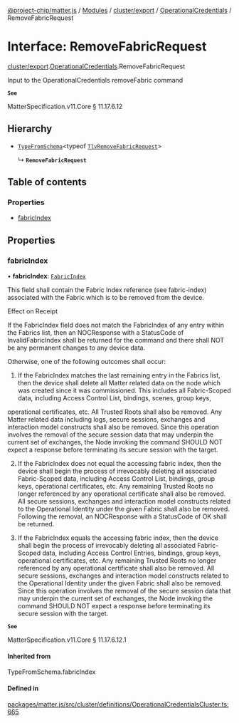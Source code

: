 [@project-chip/matter.js](../README.md) / [Modules](../modules.md) / [cluster/export](../modules/cluster_export.md) / [OperationalCredentials](../modules/cluster_export.OperationalCredentials.md) / RemoveFabricRequest

# Interface: RemoveFabricRequest

[cluster/export](../modules/cluster_export.md).[OperationalCredentials](../modules/cluster_export.OperationalCredentials.md).RemoveFabricRequest

Input to the OperationalCredentials removeFabric command

**`See`**

MatterSpecification.v11.Core § 11.17.6.12

## Hierarchy

- [`TypeFromSchema`](../modules/tlv_export.md#typefromschema)\<typeof [`TlvRemoveFabricRequest`](../modules/cluster_export.OperationalCredentials.md#tlvremovefabricrequest)\>

  ↳ **`RemoveFabricRequest`**

## Table of contents

### Properties

- [fabricIndex](cluster_export.OperationalCredentials.RemoveFabricRequest.md#fabricindex)

## Properties

### fabricIndex

• **fabricIndex**: [`FabricIndex`](../modules/datatype_export.md#fabricindex)

This field shall contain the Fabric Index reference (see fabric-index) associated with the Fabric which is
to be removed from the device.

Effect on Receipt

If the FabricIndex field does not match the FabricIndex of any entry within the Fabrics list, then an
NOCResponse with a StatusCode of InvalidFabricIndex shall be returned for the command and there shall NOT be
any permanent changes to any device data.

Otherwise, one of the following outcomes shall occur:

  1. If the FabricIndex matches the last remaining entry in the Fabrics list, then the device shall delete
     all Matter related data on the node which was created since it was commissioned. This includes all
     Fabric-Scoped data, including Access Control List, bindings, scenes, group keys,

operational certificates, etc. All Trusted Roots shall also be removed. Any Matter related data including
logs, secure sessions, exchanges and interaction model constructs shall also be removed. Since this
operation involves the removal of the secure session data that may underpin the current set of exchanges,
the Node invoking the command SHOULD NOT expect a response before terminating its secure session with the
target.

2. If the FabricIndex does not equal the accessing fabric index, then the device shall begin the process of
irrevocably deleting all associated Fabric-Scoped data, including Access Control List, bindings, group keys,
operational certificates, etc. Any remaining Trusted Roots no longer referenced by any operational
certificate shall also be removed. All secure sessions, exchanges and interaction model constructs related
to the Operational Identity under the given Fabric shall also be removed. Following the removal, an
NOCResponse with a StatusCode of OK shall be returned.

3. If the FabricIndex equals the accessing fabric index, then the device shall begin the process of
irrevocably deleting all associated Fabric-Scoped data, including Access Control Entries, bindings, group
keys, operational certificates, etc. Any remaining Trusted Roots no longer referenced by any operational
certificate shall also be removed. All secure sessions, exchanges and interaction model constructs related
to the Operational Identity under the given Fabric shall also be removed. Since this operation involves the
removal of the secure session data that may underpin the current set of exchanges, the Node invoking the
command SHOULD NOT expect a response before terminating its secure session with the target.

**`See`**

MatterSpecification.v11.Core § 11.17.6.12.1

#### Inherited from

TypeFromSchema.fabricIndex

#### Defined in

[packages/matter.js/src/cluster/definitions/OperationalCredentialsCluster.ts:665](https://github.com/project-chip/matter.js/blob/0c058ae17fdba4c0b89b8b13c309011d51782299/packages/matter.js/src/cluster/definitions/OperationalCredentialsCluster.ts#L665)
